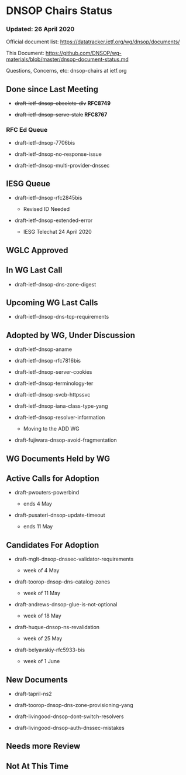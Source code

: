 # DNSOP Chairs Status
### Updated: 26 April 2020

Official document list: https://datatracker.ietf.org/wg/dnsop/documents/

This Document: https://github.com/DNSOP/wg-materials/blob/master/dnsop-document-status.md

Questions, Concerns, etc:  dnsop-chairs at ietf.org

## Done since Last Meeting

* ~~draft-ietf-dnsop-obsolete-dlv~~ **RFC8749**

* ~~draft-ietf-dnsop-serve-stale~~ **RFC8767**

###  RFC Ed Queue

* draft-ietf-dnsop-7706bis

* draft-ietf-dnsop-no-response-issue

* draft-ietf-dnsop-multi-provider-dnssec

## IESG Queue

* draft-ietf-dnsop-rfc2845bis
    - Revised ID Needed

* draft-ietf-dnsop-extended-error
    - IESG Telechat 24 April 2020

## WGLC Approved

## In WG Last Call

* draft-ietf-dnsop-dns-zone-digest

## Upcoming WG Last Calls

* draft-ietf-dnsop-dns-tcp-requirements

## Adopted by WG, Under Discussion

* draft-ietf-dnsop-aname

* draft-ietf-dnsop-rfc7816bis

* draft-ietf-dnsop-server-cookies

* draft-ietf-dnsop-terminology-ter

* draft-ietf-dnsop-svcb-httpssvc

* draft-ietf-dnsop-iana-class-type-yang

* draft-ietf-dnsop-resolver-information
    - Moving to the ADD WG

* draft-fujiwara-dnsop-avoid-fragmentation

## WG Documents Held by WG

## Active Calls for Adoption

* draft-pwouters-powerbind
    - ends 4 May  

* draft-pusateri-dnsop-update-timeout
    - ends 11 May  

## Candidates For Adoption

* draft-mglt-dnsop-dnssec-validator-requirements
    - week of 4 May

* draft-toorop-dnsop-dns-catalog-zones
    - week of 11 May

* draft-andrews-dnsop-glue-is-not-optional
    - week of 18 May

* draft-huque-dnsop-ns-revalidation
    - week of 25 May

* draft-belyavskiy-rfc5933-bis
    - week of 1 June

## New Documents

* draft-tapril-ns2

* draft-toorop-dnsop-dns-zone-provisioning-yang

* draft-livingood-dnsop-dont-switch-resolvers

* draft-livingood-dnsop-auth-dnssec-mistakes

## Needs more Review

## Not At This Time

